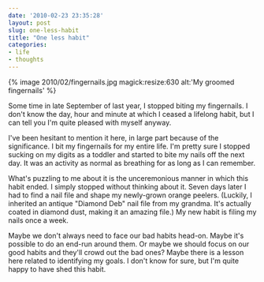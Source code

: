 ```yaml
---
date: '2010-02-23 23:35:28'
layout: post
slug: one-less-habit
title: "One less habit"
categories:
- life
- thoughts
---
```


{% image 2010/02/fingernails.jpg magick:resize:630 alt:'My groomed fingernails' %}

Some time in late September of last year, I stopped biting my fingernails. I don't know the day, hour and minute at which I ceased a lifelong habit, but I can tell you I'm quite pleased with myself anyway.

I've been hesitant to mention it here, in large part because of the significance. I bit my fingernails for my entire life. I'm pretty sure I stopped sucking on my digits as a toddler and started to bite my nails off the next day. It was an activity as normal as breathing for as long as I can remember.

What's puzzling to me about it is the unceremonious manner in which this habit ended. I simply stopped without thinking about it. Seven days later I had to find a nail file and shape my newly-grown orange peelers. (Luckily, I inherited an antique "Diamond Deb" nail file from my grandma. It's actually coated in diamond dust, making it an amazing file.) My new habit is filing my nails once a week.

Maybe we don't always need to face our bad habits head-on. Maybe it's possible to do an end-run around them. Or maybe we should focus on our good habits and they'll crowd out the bad ones? Maybe there is a lesson here related to identifying my goals. I don't know for sure, but I'm quite happy to have shed this habit.
